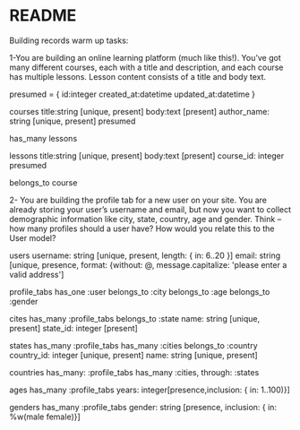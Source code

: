 # README

Building records warm up tasks:

1-You are building an online learning platform (much like this!). You’ve got many different courses, each with a title and description, and each course has multiple lessons. Lesson content consists of a title and body text.



presumed = {  id:integer
  created_at:datetime
  updated_at:datetime
}



courses
  title:string [unique, present]
  body:text [present]
  author_name: string [unique, present]
  presumed

has_many lessons

lessons
  title:string [unique, present]
  body:text [present]
  course_id: integer 
  presumed

belongs_to course


2- You are building the profile tab for a new user on your site. You are already storing your user’s username and email, but now you want to collect demographic information like city, state, country, age and gender. Think – how many profiles should a user have? How would you relate this to the User model?



users 
  username: string [unique, present, length: { in: 6..20 }]
  email: string [unique, presence, format: {without: @, message.capitalize: 'please enter a valid address']

profile_tabs
  has_one :user
  belongs_to :city
  belongs_to :age
  belongs_to :gender


cites
  has_many :profile_tabs
  belongs_to :state
  name: string [unique, present]
  state_id: integer [present]

states
  has_many :profile_tabs
  has_many :cities
  belongs_to :country
  country_id: integer [unique, present]
  name: string [unique, present]

countries
 has_many: :profile_tabs
 has_many :cities, through: :states

ages
  has_many :profile_tabs
  years: integer[presence,inclusion: { in: 1..100)}]
  
  
genders
 has_many :profile_tabs
 gender: string [presence, inclusion: { in: %w(male female)}]